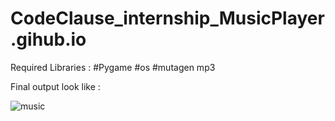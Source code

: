 # CodeClause_internship_MusicPlayer.gihub.io
Required Libraries : 
#Pygame 
#os
#mutagen mp3

Final output look like :

![music](https://github.com/NehaGupta-12/CodeClause_intership_MusicPlayer.gihub.io/assets/140418293/bdcc2f82-684d-4620-8ffc-4748bbb867ec)
